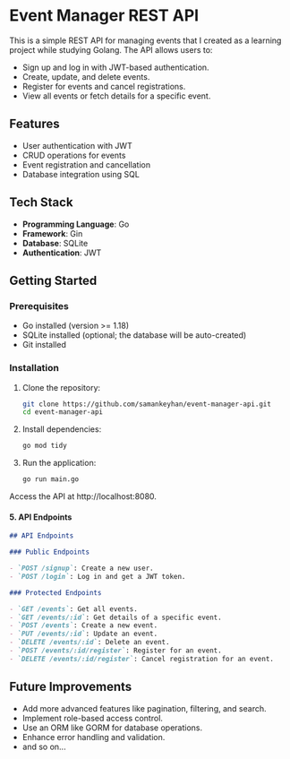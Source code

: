 # Event Manager REST API

This is a simple REST API for managing events that I created as a learning project while studying Golang. The API allows users to:

- Sign up and log in with JWT-based authentication.
- Create, update, and delete events.
- Register for events and cancel registrations.
- View all events or fetch details for a specific event.

## Features

- User authentication with JWT
- CRUD operations for events
- Event registration and cancellation
- Database integration using SQL

## Tech Stack

- **Programming Language**: Go
- **Framework**: Gin
- **Database**: SQLite
- **Authentication**: JWT

## Getting Started

### Prerequisites

- Go installed (version >= 1.18)
- SQLite installed (optional; the database will be auto-created)
- Git installed

### Installation

1. Clone the repository:
   ```bash
   git clone https://github.com/samankeyhan/event-manager-api.git
   cd event-manager-api
   ```
2. Install dependencies:
   ```bash
   go mod tidy
   ```
4. Run the application:
   ```bash
   go run main.go
   ```
Access the API at http://localhost:8080.

#### 5. **API Endpoints**

```markdown
## API Endpoints

### Public Endpoints

- `POST /signup`: Create a new user.
- `POST /login`: Log in and get a JWT token.

### Protected Endpoints

- `GET /events`: Get all events.
- `GET /events/:id`: Get details of a specific event.
- `POST /events`: Create a new event.
- `PUT /events/:id`: Update an event.
- `DELETE /events/:id`: Delete an event.
- `POST /events/:id/register`: Register for an event.
- `DELETE /events/:id/register`: Cancel registration for an event.
```

## Future Improvements

- Add more advanced features like pagination, filtering, and search.
- Implement role-based access control.
- Use an ORM like GORM for database operations.
- Enhance error handling and validation.
- and so on...
